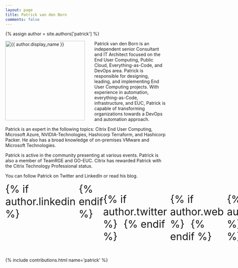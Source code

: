 ```yaml
---
layout: page
title: Patrick van den Born
comments: false
---
```

{% assign author = site.authors['patrick'] %}

<img style="float: left; width: 250px; margin-right: 30px;" src="{{ site.url }}{{ author.picture | relative_url }}" alt="{{ author.display_name }}"> Patrick van den Born is an independent senior Consultant and IT Architect focused on the End User Computing, Public Cloud, Everything-as-Code, and DevOps area. Patrick is responsible for designing, leading, and implementing End User Computing projects. With experience in automation, everything-as-Code, infrastructure, and EUC, Patrick is capable of transforming organizations towards a DevOps and automation approach.

Patrick is an expert in the following topics: Citrix End User Computing, Microsoft Azure, NVIDIA-Technologies, Hashicorp Terraform, and Hashicorp Packer. He also has a broad knowledge of on-premises VMware and Microsoft Technologies.

Patrick is active in the community presenting at various events. Patrick is also a member of TeamRGE and GO-EUC. Citrix has rewarded Patrick with the Citrix Technology Professional status.

You can follow Patrick on Twitter and LinkedIn or read his blog.

<div style="display: inline-flex; font-size: 32px;">
{% if author.linkedin %}
<a style="padding: 5px;" href="{{author.linkedin}}" target="_blank"><i class="ion ion-logo-linkedin"></i></a>
{% endif %}

{% if author.twitter %}
<a style="padding: 5px;" href="{{author.twitter}}" target="_blank"><i class="ion ion-logo-twitter"></i></a>
{% endif %}

{% if author.web %}
<a style="padding: 5px;" href="{{author.web}}" target="_blank"><i class="ion ion-logo-wordpress"></i></a>
{% endif %}

{% if author.github %}
<a style="padding: 5px;" href="{{author.github}}" target="_blank"><i class="ion ion-logo-github"></i></a>
{% endif %}

{% if author.reddit %}
<a style="padding: 5px;" href="{{author.reddit}}" target="_blank"><i class="ion ion-logo-reddit"></i></a>
{% endif %}
</div>

{% include contributions.html name='patrick' %}